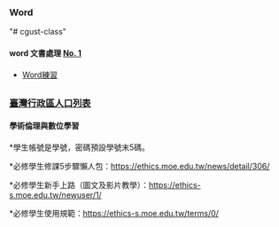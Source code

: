 ### Word 


"# cgust-class" 
#### word 文書處理 [No. 1](https://drive.google.com/drive/folders/1sBXoQQ48hqaroQjTUEsqQJXOBh3hyZXN?usp=drive_link)
* [Word練習](https://github.com/jumbokh/cgust-class/tree/main/docs/Word#readme)
##
### [臺灣行政區人口列表](https://zh.wikipedia.org/zh-tw/%E8%87%BA%E7%81%A3%E8%A1%8C%E6%94%BF%E5%8D%80%E4%BA%BA%E5%8F%A3%E5%88%97%E8%A1%A8)

#### 學術倫理與數位學習 
*學生帳號是學號，密碼預設學號末5碼。

*必修學生修課5步驟懶人包：https://ethics.moe.edu.tw/news/detail/306/


*必修學生新手上路（圖文及影片教學）：https://ethics-s.moe.edu.tw/newuser/1/

*必修學生使用規範：https://ethics-s.moe.edu.tw/terms/0/
